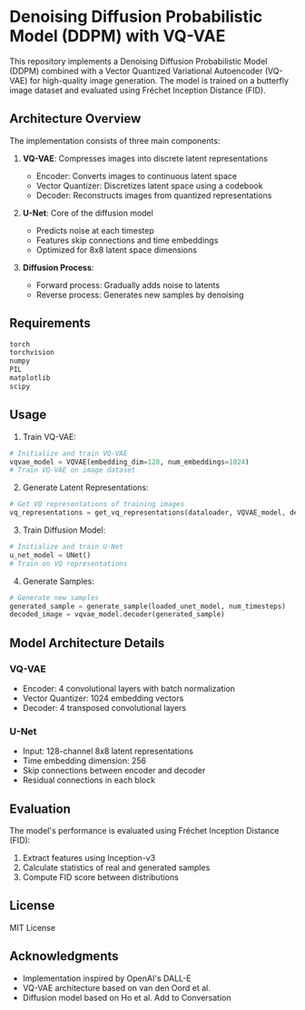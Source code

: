 # Denoising Diffusion Probabilistic Model (DDPM) with VQ-VAE

This repository implements a Denoising Diffusion Probabilistic Model (DDPM) combined with a Vector Quantized Variational Autoencoder (VQ-VAE) for high-quality image generation. The model is trained on a butterfly image dataset and evaluated using Fréchet Inception Distance (FID).

## Architecture Overview

The implementation consists of three main components:

1. **VQ-VAE**: Compresses images into discrete latent representations
   - Encoder: Converts images to continuous latent space
   - Vector Quantizer: Discretizes latent space using a codebook
   - Decoder: Reconstructs images from quantized representations

2. **U-Net**: Core of the diffusion model
   - Predicts noise at each timestep
   - Features skip connections and time embeddings
   - Optimized for 8x8 latent space dimensions

3. **Diffusion Process**: 
   - Forward process: Gradually adds noise to latents
   - Reverse process: Generates new samples by denoising

## Requirements

```python
torch
torchvision
numpy
PIL
matplotlib
scipy
```

## Usage

1. Train VQ-VAE:
```python
# Initialize and train VQ-VAE
vqvae_model = VQVAE(embedding_dim=128, num_embeddings=1024)
# Train VQ-VAE on image dataset
```

2. Generate Latent Representations:
```python
# Get VQ representations of training images
vq_representations = get_vq_representations(dataloader, VQVAE_model, device)
```

3. Train Diffusion Model:
```python
# Initialize and train U-Net
u_net_model = UNet()
# Train on VQ representations
```

4. Generate Samples:
```python
# Generate new samples
generated_sample = generate_sample(loaded_unet_model, num_timesteps)
decoded_image = vqvae_model.decoder(generated_sample)
```

## Model Architecture Details

### VQ-VAE
- Encoder: 4 convolutional layers with batch normalization
- Vector Quantizer: 1024 embedding vectors
- Decoder: 4 transposed convolutional layers

### U-Net
- Input: 128-channel 8x8 latent representations
- Time embedding dimension: 256
- Skip connections between encoder and decoder
- Residual connections in each block

## Evaluation

The model's performance is evaluated using Fréchet Inception Distance (FID):
1. Extract features using Inception-v3
2. Calculate statistics of real and generated samples
3. Compute FID score between distributions

## License

MIT License

## Acknowledgments

- Implementation inspired by OpenAI's DALL-E
- VQ-VAE architecture based on van den Oord et al.
- Diffusion model based on Ho et al.
Add to Conversation
